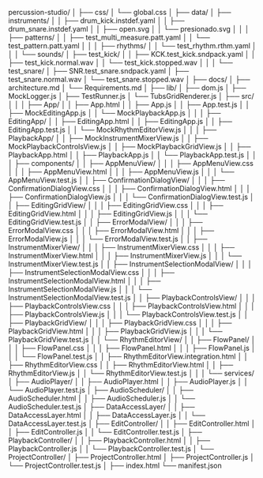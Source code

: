percussion-studio/
│
├── css/
│ └── global.css
│
├── data/
│ ├── instruments/
│ │ ├── drum_kick.instdef.yaml
│ │ ├── drum_snare.instdef.yaml
│ │ ├── open.svg
│ │ └── presionado.svg
│ │
│ ├── patterns/
│ │ ├── test_multi_measure.patt.yaml
│ │ └── test_pattern.patt.yaml
│ │
│ ├── rhythms/
│ │ └── test_rhythm.rthm.yaml
│ │
│ └── sounds/
│ ├── test_kick/
│ │ ├── KCK.test_kick.sndpack.yaml
│ │ ├── test_kick.normal.wav
│ │ └── test_kick.stopped.wav
│ │
│ └── test_snare/
│ ├── SNR.test_snare.sndpack.yaml
│ ├── test_snare.normal.wav
│ └── test_snare.stopped.wav
│
├── docs/
│ ├── architecture.md
│ └── Requirements.md
│
├── lib/
│ ├── dom.js
│ ├── MockLogger.js
│ ├── TestRunner.js
│ └── TubsGridRenderer.js
│
├── src/
│ │
│ ├── App/
│ │ ├── App.html
│ │ ├── App.js
│ │ ├── App.test.js
│ │ ├── MockEditingApp.js
│ │ └── MockPlaybackApp.js
│ │
│ ├── EditingApp/
│ │ ├── EditingApp.html
│ │ ├── EditingApp.js
│ │ ├── EditingApp.test.js
│ │ └── MockRhythmEditorView.js
│ │
│ ├── PlaybackApp/
│ │ ├── MockInstrumentMixerView.js
│ │ ├── MockPlaybackControlsView.js
│ │ ├── MockPlaybackGridView.js
│ │ ├── PlaybackApp.html
│ │ ├── PlaybackApp.js
│ │ └── PlaybackApp.test.js
│ │
│ ├── components/
│ │ ├── AppMenuView/
│ │ │ ├── AppMenuView.css
│ │ │ ├── AppMenuView.html
│ │ │ ├── AppMenuView.js
│ │ │ └── AppMenuView.test.js
│ │ ├── ConfirmationDialogView/
│ │ │ ├── ConfirmationDialogView.css
│ │ │ ├── ConfirmationDialogView.html
│ │ │ ├── ConfirmationDialogView.js
│ │ │ └── ConfirmationDialogView.test.js
│ │ ├── EditingGridView/
│ │ │ ├── EditingGridView.css
│ │ │ ├── EditingGridView.html
│ │ │ ├── EditingGridView.js
│ │ │ └── EditingGridView.test.js
│ │ ├── ErrorModalView/
│ │ │ ├── ErrorModalView.css
│ │ │ ├── ErrorModalView.html
│ │ │ ├── ErrorModalView.js
│ │ │ └── ErrorModalView.test.js
│ │ ├── InstrumentMixerView/
│ │ │ ├── InstrumentMixerView.css
│ │ │ ├── InstrumentMixerView.html
│ │ │ ├── InstrumentMixerView.js
│ │ │ └── InstrumentMixerView.test.js
│ │ ├── InstrumentSelectionModalView/
│ │ │ ├── InstrumentSelectionModalView.css
│ │ │ ├── InstrumentSelectionModalView.html
│ │ │ ├── InstrumentSelectionModalView.js
│ │ │ └── InstrumentSelectionModalView.test.js
│ │ ├── PlaybackControlsView/
│ │ │ ├── PlaybackControlsView.css
│ │ │ ├── PlaybackControlsView.html
│ │ │ ├── PlaybackControlsView.js
│ │ │ └── PlaybackControlsView.test.js
│ │ ├── PlaybackGridView/
│ │ │ ├── PlaybackGridView.css
│ │ │ ├── PlaybackGridView.html
│ │ │ ├── PlaybackGridView.js
│ │ │ └── PlaybackGridView.test.js
│ │ └── RhythmEditorView/
│ │ ├── FlowPanel/
│ │ │ ├── FlowPanel.css
│ │ │ ├── FlowPanel.html
│ │ │ ├── FlowPanel.js
│ │ │ └── FlowPanel.test.js
│ │ ├── RhythmEditorView.integration.html
│ │ ├── RhythmEditorView.css
│ │ ├── RhythmEditorView.html
│ │ ├── RhythmEditorView.js
│ │ └── RhythmEditorView.test.js
│ │
│ └── services/
│ ├── AudioPlayer/
│ │ ├── AudioPlayer.html
│ │ ├── AudioPlayer.js
│ │ └── AudioPlayer.test.js
│ ├── AudioScheduler/
│ │ ├── AudioScheduler.html
│ │ ├── AudioScheduler.js
│ │ └── AudioScheduler.test.js
│ ├── DataAccessLayer/
│ │ ├── DataAccessLayer.html
│ │ ├── DataAccessLayer.js
│ │ └── DataAccessLayer.test.js
│ ├── EditController/
│ │ ├── EditController.html
│ │ ├── EditController.js
│ │ └── EditController.test.js
│ ├── PlaybackController/
│ │ ├── PlaybackController.html
│ │ ├── PlaybackController.js
│ │ └── PlaybackController.test.js
│ └── ProjectController/
│ ├── ProjectController.html
│ ├── ProjectController.js
│ └── ProjectController.test.js
│
├── index.html
└── manifest.json